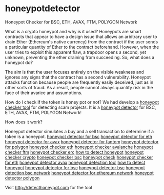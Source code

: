 # honeypotdetector
Honeypot Checker for BSC, ETH, AVAX, FTM, POLYGON Network

What is a crypto honeypot and why is it used?
Honeypots are smart contracts that appear to have a design issue that allows an arbitrary user to drain Ether (Ethereum's native currency) from the contract if the user sends a particular quantity of Ether to the contract beforehand. However, when the user tries to exploit this apparent flaw, a trapdoor opens a second, yet unknown, preventing the ether draining from succeeding. So, what does a honeypot do?

The aim is that the user focuses entirely on the visible weakness and ignores any signs that the contract has a second vulnerability. Honeypot attacks function because people are frequently easily deceived, just as in other sorts of fraud. As a result, people cannot always quantify risk in the face of their avarice and assumptions. 

How do I check if the token is honey pot or not?
We had develop a [honeypot checker tool](http://detecthoneypot.com) for detecting scam projects. It is a [honeypot detector](http://detecthoneypot.com) for BSC, ETH, AVAX, FTM, POLYGON Network!

How does it work? 

Honeypot detector simulates a buy and a sell transaction to determine if a token is a honeypot.
[honeypot detector for bsc](http://detecthoneypot.com) [honeypot detector for eth](http://detecthoneypot.com) [honeypot detector for avax](http://detecthoneypot.com) [honeypot detector for fantom](http://detecthoneypot.com) [honeypot detector for polygon](http://detecthoneypot.com) [honeypot checker eth](http://detecthoneypot.com) [honeypot checker avalanche](http://detecthoneypot.com) [honeypot checker ftm](http://detecthoneypot.com) [honeypot checker erc](http://detecthoneypot.com) [how to detect honeypot](http://detecthoneypot.com) [honeypot checker crypto](http://detecthoneypot.com) [honeypot checker bsc](http://detecthoneypot.com) [honeypot check](http://detecthoneypot.com) [honeypot checker for eth](http://detecthoneypot.com) [honeypot detector avax](http://detecthoneypot.com) [honeypot detection tool](http://detecthoneypot.com) [how to detect honeypot](http://detecthoneypot.com) [honeypot detector for bsc](http://detecthoneypot.com) [honeypot detector bsc](http://detecthoneypot.com) [honeypot detection bsc network](http://detecthoneypot.com) [honeypot detector for ethereum network](http://detecthoneypot.com) [honeypot detector polygon](http://detecthoneypot.com)

          
Visit http://detecthoneypot.com for the tool
